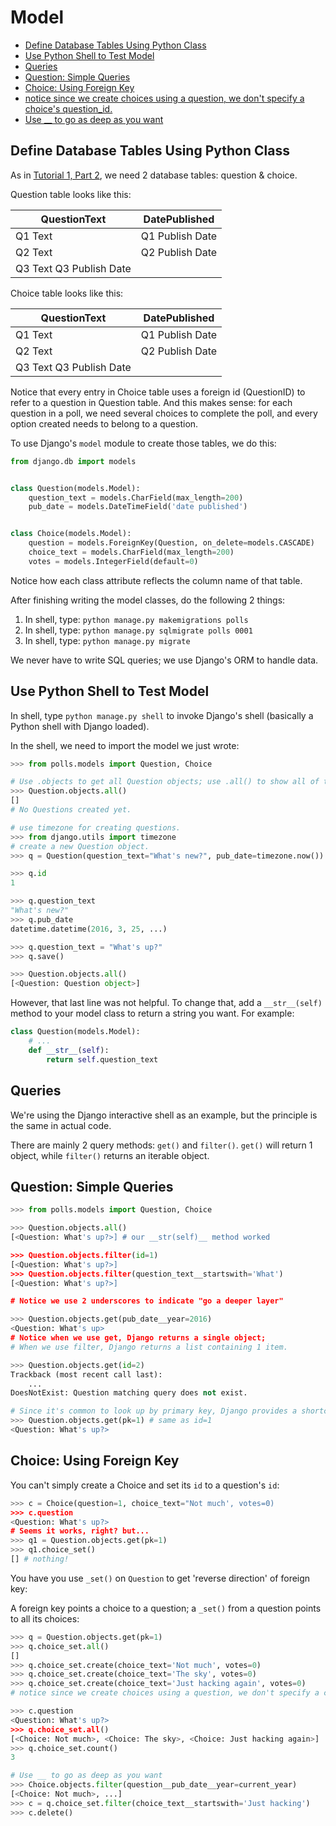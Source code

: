 # Model

* [Define Database Tables Using Python Class](#define-database-tables-using-python-class)
* [Use Python Shell to Test Model](#use-python-shell-to-test-model)
* [Queries](#queries)
* [Question: Simple Queries](#question-simple-queries)
* [Choice: Using Foreign Key](#choice-using-foreign-key)
* [notice since we create choices using a question, we don't specify a choice's question_id.](#notice-since-we-create-choices-using-a-question-we-dont-specify-a-choices-question_id)
* [Use __ to go as deep as you want ](#use-__-to-go-as-deep-as-you-want-)

## Define Database Tables Using Python Class

As in [Tutorial 1, Part 2](https://docs.djangoproject.com/en/1.9/intro/tutorial02/), we need 2 database tables: question & choice.

Question table looks like this:

|      QuestionText       |  DatePublished  |
|-------------------------|-----------------|
| Q1 Text                 | Q1 Publish Date |
| Q2 Text                 | Q2 Publish Date |
| Q3 Text Q3 Publish Date |                 |


Choice table looks like this:

|      QuestionText       |  DatePublished  |
|-------------------------|-----------------|
| Q1 Text                 | Q1 Publish Date |
| Q2 Text                 | Q2 Publish Date |
| Q3 Text Q3 Publish Date |                 |


Notice that every entry in Choice table uses a foreign id (QuestionID) to refer to a question in Question table. And this makes sense: for each question in a poll, we need several choices to complete the poll, and every option created needs to belong to a question.

To use Django's `model` module to create those tables, we do this:

```python
from django.db import models


class Question(models.Model):
    question_text = models.CharField(max_length=200)
    pub_date = models.DateTimeField('date published')


class Choice(models.Model):
    question = models.ForeignKey(Question, on_delete=models.CASCADE)
    choice_text = models.CharField(max_length=200)
    votes = models.IntegerField(default=0)
```

Notice how each class attribute reflects the column name of that table.

After finishing writing the model classes, do the following 2 things:

1. In shell, type: `python manage.py makemigrations polls`
2. In shell, type: `python manage.py sqlmigrate polls 0001`
3. In shell, type: `python manage.py migrate`

We never have to write SQL queries; we use Django's ORM to handle data.

## Use Python Shell to Test Model

In shell, type `python manage.py shell` to invoke Django's shell (basically a Python shell with Django loaded).

In the shell, we need to import the model we just wrote:

```python
>>> from polls.models import Question, Choice

# Use .objects to get all Question objects; use .all() to show all of them
>>> Question.objects.all()
[]
# No Questions created yet.

# use timezone for creating questions.
>>> from django.utils import timezone
# create a new Question object.  
>>> q = Question(question_text="What's new?", pub_date=timezone.now())

>>> q.id
1

>>> q.question_text
"What's new?"
>>> q.pub_date
datetime.datetime(2016, 3, 25, ...)

>>> q.question_text = "What's up?"
>>> q.save()

>>> Question.objects.all()
[<Question: Question object>]
```

However, that last line was not helpful. To change that, add a `__str__(self)` method to your model class to return a string you want. For example:

```python
class Question(models.Model):
    # ...
    def __str__(self):
        return self.question_text
```

## Queries

We're using the Django interactive shell as an example, but the principle is the same in actual code.

There are mainly 2 query methods: `get()` and `filter()`. `get()` will return 1 object, while `filter()` returns an iterable object.

## Question: Simple Queries

```python
>>> from polls.models import Question, Choice

>>> Question.objects.all()
[<Question: What's up?>] # our __str(self)__ method worked

>>> Question.objects.filter(id=1)
[<Question: What's up?>]
>>> Question.objects.filter(question_text__startswith='What')
[<Question: What's up?>]

# Notice we use 2 underscores to indicate "go a deeper layer"

>>> Question.objects.get(pub_date__year=2016)
<Question: What's up>
# Notice when we use get, Django returns a single object; 
# When we use filter, Django returns a list containing 1 item.

>>> Question.objects.get(id=2)
Trackback (most recent call last):
    ...
DoesNotExist: Question matching query does not exist.

# Since it's common to look up by primary key, Django provides a shortcut:
>>> Question.objects.get(pk=1) # same as id=1
<Question: What's up?>
```

## Choice: Using Foreign Key

You can't simply create a Choice and set its `id` to a question's `id`:

```python
>>> c = Choice(question=1, choice_text="Not much', votes=0)
>>> c.question
<Question: What's up?>
# Seems it works, right? but...
>>> q1 = Question.objects.get(pk=1)
>>> q1.choice_set()
[] # nothing!
```

You have you use `_set()` on `Question` to get 'reverse direction' of foreign key:

A foreign key points a choice to a question; a `_set()` from a question points to all its choices:

```python
>>> q = Question.objects.get(pk=1)
>>> q.choice_set.all()
[]
>>> q.choice_set.create(choice_text='Not much', votes=0)
>>> q.choice_set.create(choice_text='The sky', votes=0)
>>> q.choice_set.create(choice_text='Just hacking again', votes=0)
# notice since we create choices using a question, we don't specify a choice's question_id.

>>> c.question
<Question: What's up?>
>>> q.choice_set.all()
[<Choice: Not much>, <Choice: The sky>, <Choice: Just hacking again>]
>>> q.choice_set.count()
3

# Use __ to go as deep as you want  
>>> Choice.objects.filter(question__pub_date__year=current_year)
[<Choice: Not much>, ...]
>>> c = q.choice_set.filter(choice_text__startswith='Just hacking')
>>> c.delete()
